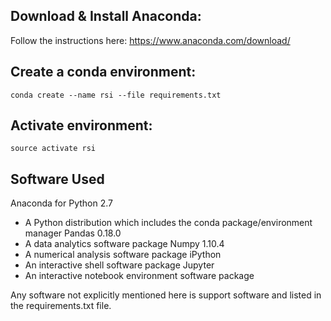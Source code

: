## Download & Install Anaconda:

Follow the instructions here:
  https://www.anaconda.com/download/

## Create a conda environment:

`conda create --name rsi --file requirements.txt`

## Activate environment:
`source activate rsi`

## Software Used
Anaconda for Python 2.7
 - A Python distribution which includes the conda package/environment manager
Pandas 0.18.0
 - A data analytics software package
Numpy 1.10.4
 - A numerical analysis software package
iPython
 - An interactive shell software package
Jupyter
 - An interactive notebook environment software package

Any software not explicitly mentioned here is support software and listed in the requirements.txt file.
